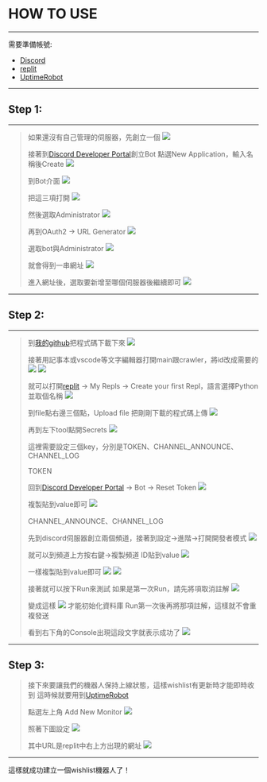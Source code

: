 # HOW TO USE
---
需要準備帳號:
* [Discord](https://discord.com/)
* [replit](https://replit.com/)
* [UptimeRobot](https://uptimerobot.com/)
---
## **Step 1:**
---
>如果還沒有自己管理的伺服器，先創立一個
![](https://i.imgur.com/0TW6FjR.png)
>
>接著到[Discord Developer Portal](https://discord.com/developers/applications)創立Bot
點選New Application，輸入名稱後Create
![](https://i.imgur.com/PSp1fA0.png)
>
>到Bot介面
![](https://i.imgur.com/VZv4O78.png)
>
>把這三項打開
![](https://i.imgur.com/uWj2kDX.png)
>
>然後選取Administrator
![](https://i.imgur.com/hVWrIUh.png)
>
>再到OAuth2 -> URL Generator
![](https://i.imgur.com/uKUj0r1.png)
>
>選取bot與Administrator
![](https://i.imgur.com/hIneJUu.png)
>
>就會得到一串網址
![](https://i.imgur.com/8Zu12TW.png)
>
>進入網址後，選取要新增至哪個伺服器後繼續即可
![](https://i.imgur.com/MG8DQxM.png)
---
## **Step 2:**
---
>到[我的github](https://github.com/jush0147/discord-bot-with-crawler)把程式碼下載下來
![](https://i.imgur.com/Z8wjpHH.png)
>
>接著用記事本或vscode等文字編輯器打開main跟crawler，將id改成需要的
![](https://i.imgur.com/N0OWpz5.png)
![](https://i.imgur.com/AQtFEnk.png)
>
>就可以打開[replit](https://replit.com/) -> My Repls -> Create your first Repl，語言選擇Python並取個名稱
![](https://i.imgur.com/gFOOHZX.png)
>
>到file點右邊三個點，Upload file 把剛剛下載的程式碼上傳
![](https://i.imgur.com/Ump8g3j.png)
>
>再到左下tool點開Secrets
![](https://i.imgur.com/cKjpGQ3.png)
>
>這裡需要設定三個key，分別是TOKEN、CHANNEL_ANNOUNCE、CHANNEL_LOG
>
>TOKEN
>
>回到[Discord Developer Portal](https://discord.com/developers/applications) -> Bot -> Reset Token
![](https://i.imgur.com/ubZkkuE.png)
>
>複製貼到value即可
![](https://i.imgur.com/HkaSspL.png)
>
>CHANNEL_ANNOUNCE、CHANNEL_LOG
>
>先到discord伺服器創立兩個頻道，接著到設定->進階->打開開發者模式
![](https://i.imgur.com/QxxLnko.png)
>
>就可以到頻道上方按右鍵->複製頻道 ID貼到value
![](https://i.imgur.com/chnu8IH.png)
>
>一樣複製貼到value即可
>![](https://hackmd.io/_uploads/rJTANWENh.png)
>![](https://hackmd.io/_uploads/SkEgSWEVh.png)
>
>
>接著就可以按下Run來測試
如果是第一次Run，請先將項取消註解
![](https://hackmd.io/_uploads/rkxEEZN43.png)
>
>
>變成這樣
![](https://hackmd.io/_uploads/rk5HE-4E2.png)
>才能初始化資料庫
>Run第一次後再將那項註解，這樣就不會重複發送
>
>看到右下角的Console出現這段文字就表示成功了
>![](https://i.imgur.com/UP9AMaJ.png)
---
## **Step 3:**
>接下來要讓我們的機器人保持上線狀態，這樣wishlist有更新時才能即時收到
>這時候就要用到[UptimeRobot](https://uptimerobot.com/)
>
>點選左上角 Add New Monitor
![](https://i.imgur.com/lTykAPi.png)
>
>照著下圖設定
>![](https://i.imgur.com/m8wmj0t.png)
>
>其中URL是replit中右上方出現的網址
![](https://i.imgur.com/wekBE0T.png)
---

這樣就成功建立一個wishlist機器人了！
